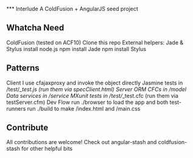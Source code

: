 *** Interlude
A ColdFusion + AngularJS seed project

Whatcha Need
------------

ColdFusion (tested on ACF10)
Clone this repo
External helpers: Jade & Stylus
	install node.js
	npm install Jade
	npm install Stylus

Patterns
--------

Client
	I use cfajaxproxy and invoke the object directly
	Jasmine tests in /test/*_test.js (run them via specClient.html)
Server
	ORM CFCs in /model
	Data services in /service
	MXunit tests in /test/*_test.cfc (run them via testServer.cfm)
Dev Flow
	run ./browser to load the app and both test-runners
	run ./build to make /index.html and /main.css

Contribute
----------

All contributions are welcome!
Check out angular-stash and coldfusion-stash for other helpful bits
